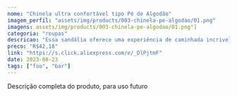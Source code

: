 ```yaml
---
nome: "Chinela ultra confortável tipo Pé de Algodão"
imagem_perfil: "assets/img/products/003-chinela-pe-algodao/01.png"
imagens: assets/img/products/003-chinela-pe-algodao/01.png"]
categoria: "roupas"
descricao: "Essa sandália oferece uma experiência de caminhada incrivelmente suave e confortável, tornando cada passo uma sensação de bem-estar. Dê o conforto máximo aos seus pés"
preco: "R$42,18"
link: "https://s.click.aliexpress.com/e/_DlPjtmF"
date: 2023-08-23
tags: ["foo", "bar"]
---
```

Descrição completa do produto, para uso futuro



